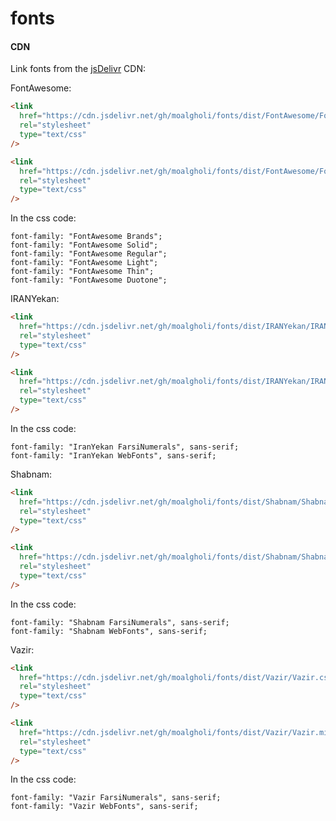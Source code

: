 # fonts

#### CDN

Link fonts from the [jsDelivr](https://www.jsdelivr.com/) CDN:

FontAwesome:

```html
<link
  href="https://cdn.jsdelivr.net/gh/moalgholi/fonts/dist/FontAwesome/FontAwesome.css"
  rel="stylesheet"
  type="text/css"
/>
```

```html
<link
  href="https://cdn.jsdelivr.net/gh/moalgholi/fonts/dist/FontAwesome/FontAwesome.min.css"
  rel="stylesheet"
  type="text/css"
/>
```

In the css code:

```
font-family: "FontAwesome Brands";
font-family: "FontAwesome Solid";
font-family: "FontAwesome Regular";
font-family: "FontAwesome Light";
font-family: "FontAwesome Thin";
font-family: "FontAwesome Duotone";
```

IRANYekan:

```html
<link
  href="https://cdn.jsdelivr.net/gh/moalgholi/fonts/dist/IRANYekan/IRANYekan.css"
  rel="stylesheet"
  type="text/css"
/>
```

```html
<link
  href="https://cdn.jsdelivr.net/gh/moalgholi/fonts/dist/IRANYekan/IRANYekan.min.css"
  rel="stylesheet"
  type="text/css"
/>
```

In the css code:

```
font-family: "IranYekan FarsiNumerals", sans-serif;
font-family: "IranYekan WebFonts", sans-serif;
```

Shabnam:

```html
<link
  href="https://cdn.jsdelivr.net/gh/moalgholi/fonts/dist/Shabnam/Shabnam.css"
  rel="stylesheet"
  type="text/css"
/>
```

```html
<link
  href="https://cdn.jsdelivr.net/gh/moalgholi/fonts/dist/Shabnam/Shabnam.min.css"
  rel="stylesheet"
  type="text/css"
/>
```

In the css code:

```
font-family: "Shabnam FarsiNumerals", sans-serif;
font-family: "Shabnam WebFonts", sans-serif;
```

Vazir:

```html
<link
  href="https://cdn.jsdelivr.net/gh/moalgholi/fonts/dist/Vazir/Vazir.css"
  rel="stylesheet"
  type="text/css"
/>
```

```html
<link
  href="https://cdn.jsdelivr.net/gh/moalgholi/fonts/dist/Vazir/Vazir.min.css"
  rel="stylesheet"
  type="text/css"
/>
```

In the css code:

```
font-family: "Vazir FarsiNumerals", sans-serif;
font-family: "Vazir WebFonts", sans-serif;
```
